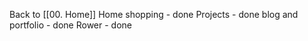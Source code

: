 Back to [[00. Home]]
Home shopping - done 
Projects - done 
blog and portfolio - done 
Rower - done 
